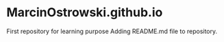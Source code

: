 # MarcinOstrowski.github.io
First repository for learning purpose
Adding README.md file to repository.
